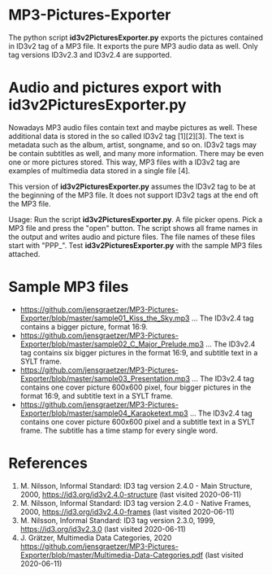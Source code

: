 # MP3-Pictures-Exporter

The python script __id3v2PicturesExporter.py__ exports the pictures contained in ID3v2 tag of a MP3
file. It exports the pure MP3 audio data as well. Only tag versions ID3v2.3 and ID3v2.4 are
supported.

# Audio and pictures export with id3v2PicturesExporter.py

Nowadays MP3 audio files contain text and maybe pictures as well. These additional data is stored in the so called ID3v2 tag [1][2][3]. The text is metadata such as the album, artist, songname, and so on. ID3v2 tags may be contain subtitles as well, and many more information. There may be even one or more pictures stored. This way, MP3 files with a ID3v2 tag are examples of multimedia data stored in a single file [4].

This version of __id3v2PicturesExporter.py__ assumes the ID3v2 tag to be at the beginning of the MP3 file. It does not support ID3v2 tags at the end oft the MP3 file.

Usage: Run the script __id3v2PicturesExporter.py__. A file picker opens. Pick a MP3 file and press the "open" button. The script shows all frame names in the output and writes audio and picture files. The file names of these files start with "PPP_".
Test __id3v2PicturesExporter.py__ with the sample MP3 files attached.

# Sample MP3 files

* https://github.com/jensgraetzer/MP3-Pictures-Exporter/blob/master/sample01_Kiss_the_Sky.mp3 ... 
The ID3v2.4 tag contains a bigger picture, format 16:9.
* https://github.com/jensgraetzer/MP3-Pictures-Exporter/blob/master/sample02_C_Major_Prelude.mp3 ... 
The ID3v2.4 tag contains six bigger pictures in the format 16:9, and subtitle text in a SYLT frame.
* https://github.com/jensgraetzer/MP3-Pictures-Exporter/blob/master/sample03_Presentation.mp3 ... 
The ID3v2.4 tag contains one cover picture 600x600 pixel, four bigger pictures in the format 16:9, and subtitle text in a SYLT frame.
* https://github.com/jensgraetzer/MP3-Pictures-Exporter/blob/master/sample04_Karaoketext.mp3 ... 
The ID3v2.4 tag contains one cover picture 600x600 pixel and a subtitle text in a SYLT frame. The subtitle has a time stamp for every single word.

# References
1. M. Nilsson, Informal Standard: ID3 tag version 2.4.0 - Main Structure, 2000,
https://id3.org/id3v2.4.0-structure (last visited 2020-06-11)
2. M. Nilsson, Informal Standard: ID3 tag version 2.4.0 - Native Frames, 2000,
https://id3.org/id3v2.4.0-frames (last visited 2020-06-11) 
3. M. Nilsson, Informal Standard: ID3 tag version 2.3.0, 1999,
https://id3.org/id3v2.3.0 (last visited 2020-06-11) 
4. J. Grätzer, Multimedia Data Categories, 2020
https://github.com/jensgraetzer/MP3-Pictures-Exporter/blob/master/Multimedia-Data-Categories.pdf (last visited 2020-06-11)

